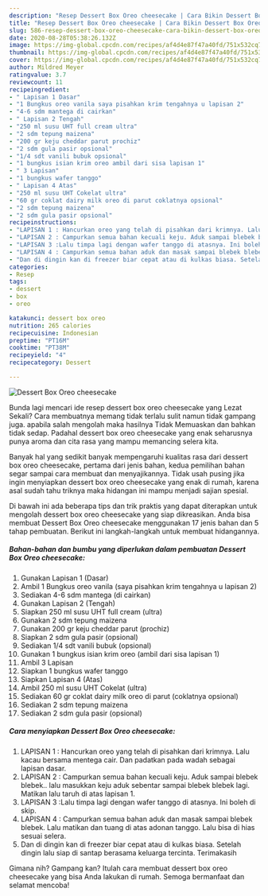 ```yaml
---
description: "Resep Dessert Box Oreo cheesecake | Cara Bikin Dessert Box Oreo cheesecake Yang Lezat"
title: "Resep Dessert Box Oreo cheesecake | Cara Bikin Dessert Box Oreo cheesecake Yang Lezat"
slug: 586-resep-dessert-box-oreo-cheesecake-cara-bikin-dessert-box-oreo-cheesecake-yang-lezat
date: 2020-08-28T05:38:26.132Z
image: https://img-global.cpcdn.com/recipes/af4d4e87f47a40fd/751x532cq70/dessert-box-oreo-cheesecake-foto-resep-utama.jpg
thumbnail: https://img-global.cpcdn.com/recipes/af4d4e87f47a40fd/751x532cq70/dessert-box-oreo-cheesecake-foto-resep-utama.jpg
cover: https://img-global.cpcdn.com/recipes/af4d4e87f47a40fd/751x532cq70/dessert-box-oreo-cheesecake-foto-resep-utama.jpg
author: Mildred Meyer
ratingvalue: 3.7
reviewcount: 11
recipeingredient:
- " Lapisan 1 Dasar"
- "1 Bungkus oreo vanila saya pisahkan krim tengahnya u lapisan 2"
- "4-6 sdm mantega di cairkan"
- " Lapisan 2 Tengah"
- "250 ml susu UHT full cream ultra"
- "2 sdm tepung maizena"
- "200 gr keju cheddar parut prochiz"
- "2 sdm gula pasir opsional"
- "1/4 sdt vanili bubuk opsional"
- "1 bungkus isian krim oreo ambil dari sisa lapisan 1"
- " 3 Lapisan"
- "1 bungkus wafer tanggo"
- " Lapisan 4 Atas"
- "250 ml susu UHT Cokelat ultra"
- "60 gr coklat dairy milk oreo di parut coklatnya opsional"
- "2 sdm tepung maizena"
- "2 sdm gula pasir opsional"
recipeinstructions:
- "LAPISAN 1 : Hancurkan oreo yang telah di pisahkan dari krimnya. Lalu kacau bersama mentega cair. Dan padatkan pada wadah sebagai lapisan dasar."
- "LAPISAN 2 : Campurkan semua bahan kecuali keju. Aduk sampai blebek blebek.. lalu masukkan keju aduk sebentar sampai blebek blebek lagi. Matikan lalu taruh di atas lapisan 1."
- "LAPISAN 3 :Lalu timpa lagi dengan wafer tanggo di atasnya. Ini boleh di skip."
- "LAPISAN 4 : Campurkan semua bahan aduk dan masak sampai blebek blebek. Lalu matikan dan tuang di atas adonan tanggo. Lalu bisa di hias sesuai selera."
- "Dan di dingin kan di freezer biar cepat atau di kulkas biasa. Setelah dingin lalu siap di santap berasama keluarga tercinta. Terimakasih"
categories:
- Resep
tags:
- dessert
- box
- oreo

katakunci: dessert box oreo 
nutrition: 265 calories
recipecuisine: Indonesian
preptime: "PT16M"
cooktime: "PT38M"
recipeyield: "4"
recipecategory: Dessert

---
```



![Dessert Box Oreo cheesecake](https://img-global.cpcdn.com/recipes/af4d4e87f47a40fd/751x532cq70/dessert-box-oreo-cheesecake-foto-resep-utama.jpg)

Bunda lagi mencari ide resep dessert box oreo cheesecake yang Lezat Sekali? Cara membuatnya memang tidak terlalu sulit namun tidak gampang juga. apabila salah mengolah maka hasilnya Tidak Memuaskan dan bahkan tidak sedap. Padahal dessert box oreo cheesecake yang enak seharusnya punya aroma dan cita rasa yang mampu memancing selera kita.



Banyak hal yang sedikit banyak mempengaruhi kualitas rasa dari dessert box oreo cheesecake, pertama dari jenis bahan, kedua pemilihan bahan segar sampai cara membuat dan menyajikannya. Tidak usah pusing jika ingin menyiapkan dessert box oreo cheesecake yang enak di rumah, karena asal sudah tahu triknya maka hidangan ini mampu menjadi sajian spesial.


Di bawah ini ada beberapa tips dan trik praktis yang dapat diterapkan untuk mengolah dessert box oreo cheesecake yang siap dikreasikan. Anda bisa membuat Dessert Box Oreo cheesecake menggunakan 17 jenis bahan dan 5 tahap pembuatan. Berikut ini langkah-langkah untuk membuat hidangannya.

<!--inarticleads1-->

##### Bahan-bahan dan bumbu yang diperlukan dalam pembuatan Dessert Box Oreo cheesecake:

1. Gunakan  Lapisan 1 (Dasar)
1. Ambil 1 Bungkus oreo vanila (saya pisahkan krim tengahnya u lapisan 2)
1. Sediakan 4-6 sdm mantega (di cairkan)
1. Gunakan  Lapisan 2 (Tengah)
1. Siapkan 250 ml susu UHT full cream (ultra)
1. Gunakan 2 sdm tepung maizena
1. Gunakan 200 gr keju cheddar parut (prochiz)
1. Siapkan 2 sdm gula pasir (opsional)
1. Sediakan 1/4 sdt vanili bubuk (opsional)
1. Gunakan 1 bungkus isian krim oreo (ambil dari sisa lapisan 1)
1. Ambil  3 Lapisan
1. Siapkan 1 bungkus wafer tanggo
1. Siapkan  Lapisan 4 (Atas)
1. Ambil 250 ml susu UHT Cokelat (ultra)
1. Sediakan 60 gr coklat dairy milk oreo di parut (coklatnya opsional)
1. Sediakan 2 sdm tepung maizena
1. Sediakan 2 sdm gula pasir (opsional)




<!--inarticleads2-->

##### Cara menyiapkan Dessert Box Oreo cheesecake:

1. LAPISAN 1 : Hancurkan oreo yang telah di pisahkan dari krimnya. Lalu kacau bersama mentega cair. Dan padatkan pada wadah sebagai lapisan dasar.
1. LAPISAN 2 : Campurkan semua bahan kecuali keju. Aduk sampai blebek blebek.. lalu masukkan keju aduk sebentar sampai blebek blebek lagi. Matikan lalu taruh di atas lapisan 1.
1. LAPISAN 3 :Lalu timpa lagi dengan wafer tanggo di atasnya. Ini boleh di skip.
1. LAPISAN 4 : Campurkan semua bahan aduk dan masak sampai blebek blebek. Lalu matikan dan tuang di atas adonan tanggo. Lalu bisa di hias sesuai selera.
1. Dan di dingin kan di freezer biar cepat atau di kulkas biasa. Setelah dingin lalu siap di santap berasama keluarga tercinta. Terimakasih




Gimana nih? Gampang kan? Itulah cara membuat dessert box oreo cheesecake yang bisa Anda lakukan di rumah. Semoga bermanfaat dan selamat mencoba!
